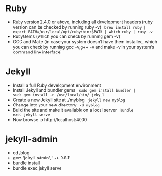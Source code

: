 # Ruby
- Ruby version 2.4.0 or above, including all development headers (ruby version can be checked by running ruby -v)
   <code> 
    brew install ruby |
    export PATH=/usr/local/opt/ruby/bin:$PATH |
    which ruby |
    ruby -v 
   </code>
- RubyGems (which you can check by running gem -v)
- GCC and Make (in case your system doesn’t have them installed, which you can check by running gcc -v,g++ -v and make -v in your system’s command line interface)

# Jekyll
- Install a full Ruby development environment
- Install Jekyll and bundler gems
  <code> sudo gem install bundler | sudo gem install -n /usr/local/bin/ jekyll</code>
- Create a new Jekyll site at ./myblog
  <code> jekyll new myblog </code>
- Change into your new directory
  <code> cd myblog </code>
- Build the site and make it available on a local server
  <code> bundle exec jekyll serve </code>
- Now browse to http://localhost:4000

# jekyll-admin
- cd /blog
- gem 'jekyll-admin', '~> 0.8.1'
- bundle install
- bundle exec jekyll serve
